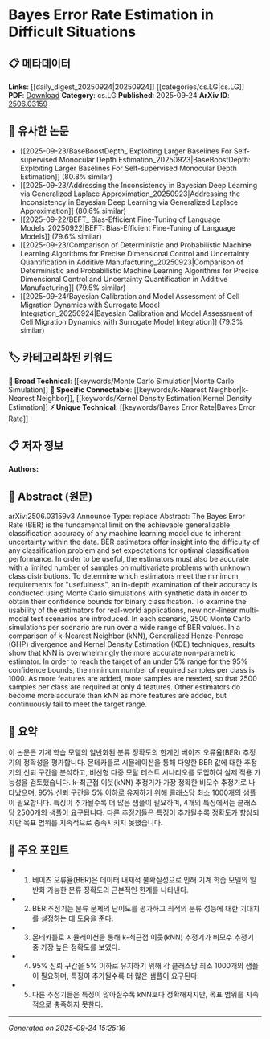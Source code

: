 <!-- KEYWORD_LINKING_METADATA:
{
  "processed_timestamp": "2025-09-24T15:25:16.054645",
  "vocabulary_version": "1.0",
  "selected_keywords": [
    "Bayes Error Rate",
    "Monte Carlo Simulation",
    "k-Nearest Neighbor",
    "Kernel Density Estimation"
  ],
  "rejected_keywords": [],
  "similarity_scores": {
    "Bayes Error Rate": 0.78,
    "Monte Carlo Simulation": 0.7,
    "k-Nearest Neighbor": 0.77,
    "Kernel Density Estimation": 0.75
  },
  "extraction_method": "AI_prompt_based",
  "budget_applied": true,
  "candidates_json": {
    "candidates": [
      {
        "surface": "Bayes Error Rate",
        "canonical": "Bayes Error Rate",
        "aliases": [
          "BER"
        ],
        "category": "unique_technical",
        "rationale": "Bayes Error Rate is a fundamental concept in classification problems, providing a strong link to discussions on classification accuracy and model limitations.",
        "novelty_score": 0.75,
        "connectivity_score": 0.65,
        "specificity_score": 0.85,
        "link_intent_score": 0.78
      },
      {
        "surface": "Monte Carlo simulations",
        "canonical": "Monte Carlo Simulation",
        "aliases": [],
        "category": "broad_technical",
        "rationale": "Monte Carlo simulations are widely used for estimating the performance of classification models, making them a key technique in statistical analysis.",
        "novelty_score": 0.45,
        "connectivity_score": 0.72,
        "specificity_score": 0.68,
        "link_intent_score": 0.7
      },
      {
        "surface": "k-Nearest Neighbor",
        "canonical": "k-Nearest Neighbor",
        "aliases": [
          "kNN"
        ],
        "category": "specific_connectable",
        "rationale": "k-Nearest Neighbor is a well-known non-parametric method for classification, providing a strong link to discussions on estimator accuracy.",
        "novelty_score": 0.55,
        "connectivity_score": 0.78,
        "specificity_score": 0.8,
        "link_intent_score": 0.77
      },
      {
        "surface": "Kernel Density Estimation",
        "canonical": "Kernel Density Estimation",
        "aliases": [
          "KDE"
        ],
        "category": "specific_connectable",
        "rationale": "Kernel Density Estimation is a statistical technique used for estimating probability density functions, relevant for classification accuracy discussions.",
        "novelty_score": 0.5,
        "connectivity_score": 0.74,
        "specificity_score": 0.76,
        "link_intent_score": 0.75
      }
    ],
    "ban_list_suggestions": [
      "synthetic data",
      "test scenarios"
    ]
  },
  "decisions": [
    {
      "candidate_surface": "Bayes Error Rate",
      "resolved_canonical": "Bayes Error Rate",
      "decision": "linked",
      "scores": {
        "novelty": 0.75,
        "connectivity": 0.65,
        "specificity": 0.85,
        "link_intent": 0.78
      }
    },
    {
      "candidate_surface": "Monte Carlo simulations",
      "resolved_canonical": "Monte Carlo Simulation",
      "decision": "linked",
      "scores": {
        "novelty": 0.45,
        "connectivity": 0.72,
        "specificity": 0.68,
        "link_intent": 0.7
      }
    },
    {
      "candidate_surface": "k-Nearest Neighbor",
      "resolved_canonical": "k-Nearest Neighbor",
      "decision": "linked",
      "scores": {
        "novelty": 0.55,
        "connectivity": 0.78,
        "specificity": 0.8,
        "link_intent": 0.77
      }
    },
    {
      "candidate_surface": "Kernel Density Estimation",
      "resolved_canonical": "Kernel Density Estimation",
      "decision": "linked",
      "scores": {
        "novelty": 0.5,
        "connectivity": 0.74,
        "specificity": 0.76,
        "link_intent": 0.75
      }
    }
  ]
}
-->

# Bayes Error Rate Estimation in Difficult Situations

## 📋 메타데이터

**Links**: [[daily_digest_20250924|20250924]] [[categories/cs.LG|cs.LG]]
**PDF**: [Download](https://arxiv.org/pdf/2506.03159.pdf)
**Category**: cs.LG
**Published**: 2025-09-24
**ArXiv ID**: [2506.03159](https://arxiv.org/abs/2506.03159)

## 🔗 유사한 논문
- [[2025-09-23/BaseBoostDepth_ Exploiting Larger Baselines For Self-supervised Monocular Depth Estimation_20250923|BaseBoostDepth: Exploiting Larger Baselines For Self-supervised Monocular Depth Estimation]] (80.8% similar)
- [[2025-09-23/Addressing the Inconsistency in Bayesian Deep Learning via Generalized Laplace Approximation_20250923|Addressing the Inconsistency in Bayesian Deep Learning via Generalized Laplace Approximation]] (80.6% similar)
- [[2025-09-22/BEFT_ Bias-Efficient Fine-Tuning of Language Models_20250922|BEFT: Bias-Efficient Fine-Tuning of Language Models]] (79.6% similar)
- [[2025-09-23/Comparison of Deterministic and Probabilistic Machine Learning Algorithms for Precise Dimensional Control and Uncertainty Quantification in Additive Manufacturing_20250923|Comparison of Deterministic and Probabilistic Machine Learning Algorithms for Precise Dimensional Control and Uncertainty Quantification in Additive Manufacturing]] (79.5% similar)
- [[2025-09-24/Bayesian Calibration and Model Assessment of Cell Migration Dynamics with Surrogate Model Integration_20250924|Bayesian Calibration and Model Assessment of Cell Migration Dynamics with Surrogate Model Integration]] (79.3% similar)

## 🏷️ 카테고리화된 키워드
**🧠 Broad Technical**: [[keywords/Monte Carlo Simulation|Monte Carlo Simulation]]
**🔗 Specific Connectable**: [[keywords/k-Nearest Neighbor|k-Nearest Neighbor]], [[keywords/Kernel Density Estimation|Kernel Density Estimation]]
**⚡ Unique Technical**: [[keywords/Bayes Error Rate|Bayes Error Rate]]

## 📋 저자 정보

**Authors:** 

## 📄 Abstract (원문)

arXiv:2506.03159v3 Announce Type: replace 
Abstract: The Bayes Error Rate (BER) is the fundamental limit on the achievable generalizable classification accuracy of any machine learning model due to inherent uncertainty within the data. BER estimators offer insight into the difficulty of any classification problem and set expectations for optimal classification performance. In order to be useful, the estimators must also be accurate with a limited number of samples on multivariate problems with unknown class distributions. To determine which estimators meet the minimum requirements for "usefulness", an in-depth examination of their accuracy is conducted using Monte Carlo simulations with synthetic data in order to obtain their confidence bounds for binary classification. To examine the usability of the estimators for real-world applications, new non-linear multi-modal test scenarios are introduced. In each scenario, 2500 Monte Carlo simulations per scenario are run over a wide range of BER values. In a comparison of k-Nearest Neighbor (kNN), Generalized Henze-Penrose (GHP) divergence and Kernel Density Estimation (KDE) techniques, results show that kNN is overwhelmingly the more accurate non-parametric estimator. In order to reach the target of an under 5% range for the 95% confidence bounds, the minimum number of required samples per class is 1000. As more features are added, more samples are needed, so that 2500 samples per class are required at only 4 features. Other estimators do become more accurate than kNN as more features are added, but continuously fail to meet the target range.

## 📝 요약

이 논문은 기계 학습 모델의 일반화된 분류 정확도의 한계인 베이즈 오류율(BER) 추정기의 정확성을 평가합니다. 몬테카를로 시뮬레이션을 통해 다양한 BER 값에 대한 추정기의 신뢰 구간을 분석하고, 비선형 다중 모달 테스트 시나리오를 도입하여 실제 적용 가능성을 검토했습니다. k-최근접 이웃(kNN) 추정기가 가장 정확한 비모수 추정기로 나타났으며, 95% 신뢰 구간을 5% 이하로 유지하기 위해 클래스당 최소 1000개의 샘플이 필요합니다. 특징이 추가될수록 더 많은 샘플이 필요하며, 4개의 특징에서는 클래스당 2500개의 샘플이 요구됩니다. 다른 추정기들은 특징이 추가될수록 정확도가 향상되지만 목표 범위를 지속적으로 충족시키지 못했습니다.

## 🎯 주요 포인트

- 1. 베이즈 오류율(BER)은 데이터 내재적 불확실성으로 인해 기계 학습 모델의 일반화 가능한 분류 정확도의 근본적인 한계를 나타낸다.
- 2. BER 추정기는 분류 문제의 난이도를 평가하고 최적의 분류 성능에 대한 기대치를 설정하는 데 도움을 준다.
- 3. 몬테카를로 시뮬레이션을 통해 k-최근접 이웃(kNN) 추정기가 비모수 추정기 중 가장 높은 정확도를 보였다.
- 4. 95% 신뢰 구간을 5% 이하로 유지하기 위해 각 클래스당 최소 1000개의 샘플이 필요하며, 특징이 추가될수록 더 많은 샘플이 요구된다.
- 5. 다른 추정기들은 특징이 많아질수록 kNN보다 정확해지지만, 목표 범위를 지속적으로 충족하지 못한다.


---

*Generated on 2025-09-24 15:25:16*